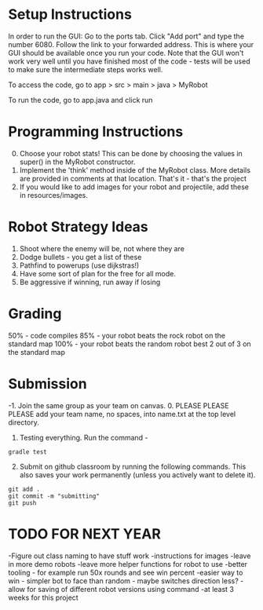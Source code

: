 # Setup Instructions
In order to run the GUI:
Go to the ports tab. Click "Add port" and type the number 6080.
Follow the link to your forwarded address. This is where your GUI should be available once you run your code. Note that the GUI won't work very well until you have finished most of the code - tests will be used to make sure the intermediate steps works well. 

To access the code, go to app > src > main > java > MyRobot

To run the code, go to app.java and click run


# Programming Instructions
0. Choose your robot stats! This can be done by choosing the values in super() in the MyRobot constructor. 
1. Implement the 'think' method inside of the MyRobot class. More details are provided in comments at that location. That's it - that's the project
2. If you would like to add images for your robot and projectile, add these in resources/images. 

# Robot Strategy Ideas

1. Shoot where the enemy will be, not where they are
2. Dodge bullets - you get a list of these
3. Pathfind to powerups (use dijkstras!)
4. Have some sort of plan for the free for all mode. 
5. Be aggressive if winning, run away if losing

# Grading
50% - code compiles
85% - your robot beats the rock robot on the standard map
100% - your robot beats the random robot best 2 out of 3 on the standard map


# Submission
-1. Join the same group as your team on canvas. 
0. PLEASE PLEASE PLEASE add your team name, no spaces, into name.txt at the top level directory. 
1. Testing everything. Run the command - 
``` 
gradle test
```

2. Submit on github classroom by running the following commands. This also saves your work permanently (unless you actively want to delete it). 

```
git add . 
git commit -m "submitting"
git push
```


# TODO FOR NEXT YEAR
-Figure out class naming to have stuff work
-instructions for images
-leave in more demo robots
-leave more helper functions for robot to use
-better tooling - for example run 50x rounds and see win percent
-easier way to win - simpler bot to face than random - maybe switches direction less?
-allow for saving of different robot versions using command
-at least 3 weeks for this project

